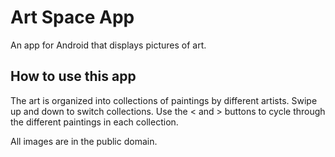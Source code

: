 # Art Space App

An app for Android that displays pictures of art.

## How to use this app

The art is organized into collections of paintings by different artists. Swipe up and down to switch collections. Use the < and > buttons to cycle through the different paintings in each collection.

All images are in the public domain.